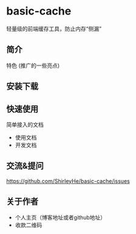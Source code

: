 # basic-cache

轻量级的前端缓存工具，防止内存“侧漏”

## 简介

特色 (推广的一些亮点)

## 安装下载


## 快速使用

简单接入的文档

- 使用文档
- 开发文档

## 交流&提问

https://github.com/ShirleyHe/basic-cache/issues

## 关于作者

- 个人主页（博客地址或者github地址）
- 收款二维码
